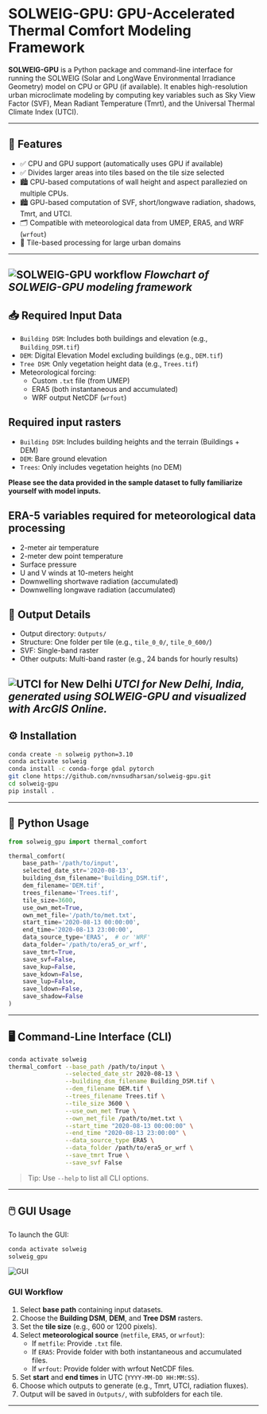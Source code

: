 
# SOLWEIG-GPU: GPU-Accelerated Thermal Comfort Modeling Framework

**SOLWEIG-GPU** is a Python package and command-line interface for running the SOLWEIG (Solar and LongWave Environmental Irradiance Geometry) model on CPU or GPU (if available). It enables high-resolution urban microclimate modeling by computing key variables such as Sky View Factor (SVF), Mean Radiant Temperature (Tmrt), and the Universal Thermal Climate Index (UTCI).

---

## 🚀 Features

- ✅ CPU and GPU support (automatically uses GPU if available)
- ✅ Divides larger areas into tiles based on the tile size selected
- 🏙️ CPU-based computations of wall height and aspect parallezied on multiple CPUs.
- 🏙️ GPU-based computation of SVF, short/longwave radiation, shadows, Tmrt, and UTCI.
- 🗂️ Compatible with meteorological data from UMEP, ERA5, and WRF (`wrfout`)
- 🧩 Tile-based processing for large urban domains
---

![SOLWEIG-GPU workflow ](/solweig_diagram.jpeg)
*Flowchart of SOLWEIG-GPU modeling framework*
---

## 📥 Required Input Data

- `Building DSM`: Includes both buildings and elevation (e.g., `Building_DSM.tif`)
- `DEM`: Digital Elevation Model excluding buildings (e.g., `DEM.tif`)
- `Tree DSM`: Only vegetation height data (e.g., `Trees.tif`)
- Meteorological forcing:
  - Custom `.txt` file (from UMEP)
  - ERA5 (both instantaneous and accumulated)
  - WRF output NetCDF (`wrfout`)

 ## Required input rasters
 - `Building DSM`: Includes building heights and the terrain (Buildings + DEM)
 - `DEM`: Bare ground elevation
 - `Trees`: Only includes vegetation heights (no DEM)
   
  **Please see the data provided in the sample dataset to fully familiarize yourself with model inputs.**

## ERA-5 variables required for meteorological data processing
- 2-meter air temperature
- 2-meter dew point temperature
- Surface pressure
- U and V winds at 10-meters height
- Downwelling shortwave radiation (accumulated)
- Downwelling longwave radiation (accumulated)

## 📁 Output Details

- Output directory: `Outputs/`
- Structure: One folder per tile (e.g., `tile_0_0/`, `tile_0_600/`)
- SVF: Single-band raster
- Other outputs: Multi-band raster (e.g., 24 bands for hourly results)

![UTCI for New Delhi](/UTCI_New_Delhi.jpeg)
*UTCI for New Delhi, India, generated using SOLWEIG-GPU and visualized with ArcGIS Online.*
---

## ⚙️ Installation

```bash
conda create -n solweig python=3.10
conda activate solweig
conda install -c conda-forge gdal pytorch
git clone https://github.com/nvnsudharsan/solweig-gpu.git
cd solweig-gpu
pip install .
```

---

## 🧪 Python Usage

```python
from solweig_gpu import thermal_comfort

thermal_comfort(
    base_path='/path/to/input',
    selected_date_str='2020-08-13',
    building_dsm_filename='Building_DSM.tif',
    dem_filename='DEM.tif',
    trees_filename='Trees.tif',
    tile_size=3600,
    use_own_met=True,
    own_met_file='/path/to/met.txt',
    start_time='2020-08-13 00:00:00',
    end_time='2020-08-13 23:00:00',
    data_source_type='ERA5',  # or 'WRF'
    data_folder='/path/to/era5_or_wrf',
    save_tmrt=True,
    save_svf=False,
    save_kup=False,
    save_kdown=False,
    save_lup=False,
    save_ldown=False,
    save_shadow=False
)
```

---

## 🖥️ Command-Line Interface (CLI)

```bash
conda activate solweig
thermal_comfort --base_path /path/to/input \
                --selected_date_str 2020-08-13 \
                --building_dsm_filename Building_DSM.tif \
                --dem_filename DEM.tif \
                --trees_filename Trees.tif \
                --tile_size 3600 \
                --use_own_met True \
                --own_met_file /path/to/met.txt \
                --start_time "2020-08-13 00:00:00" \
                --end_time "2020-08-13 23:00:00" \
                --data_source_type ERA5 \
                --data_folder /path/to/era5_or_wrf \
                --save_tmrt True \
                --save_svf False
```

> Tip: Use `--help` to list all CLI options.

---

## 🖱️ GUI Usage

To launch the GUI:
```bash
conda activate solweig
solweig_gpu
```

![GUI](/GUI.png)

### GUI Workflow
1. Select **base path** containing input datasets.
2. Choose the **Building DSM**, **DEM**, and **Tree DSM** rasters.
3. Set the **tile size** (e.g., 600 or 1200 pixels).
4. Select **meteorological source** (`metfile`, `ERA5`, or `wrfout`):
   - If `metfile`: Provide `.txt` file.
   - If `ERA5`: Provide folder with both instantaneous and accumulated files.
   - If `wrfout`: Provide folder with wrfout NetCDF files.
5. Set **start** and **end times** in UTC (`YYYY-MM-DD HH:MM:SS`).
6. Choose which outputs to generate (e.g., Tmrt, UTCI, radiation fluxes).
7. Output will be saved in `Outputs/`, with subfolders for each tile.

---
